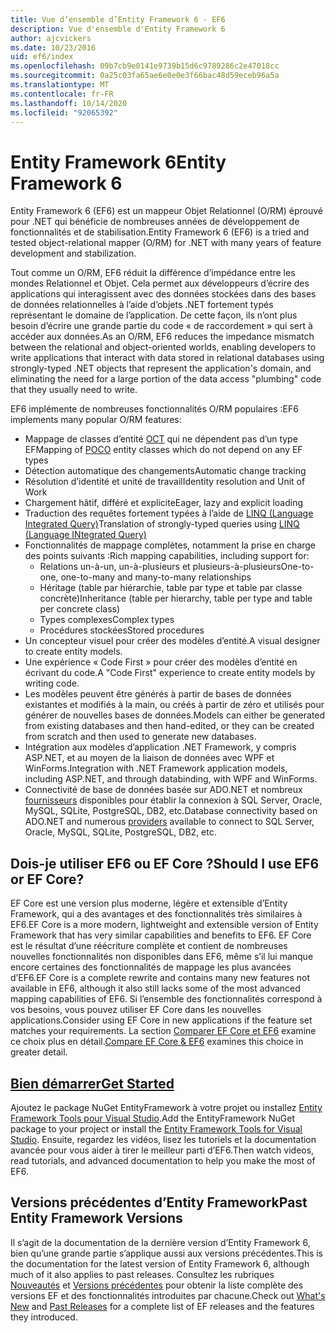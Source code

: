 ```yaml
---
title: Vue d’ensemble d’Entity Framework 6 - EF6
description: Vue d'ensemble d'Entity Framework 6
author: ajcvickers
ms.date: 10/23/2016
uid: ef6/index
ms.openlocfilehash: 09b7cb9e0141e9739b15d6c9789286c2e47018cc
ms.sourcegitcommit: 0a25c03fa65ae6e0e0e3f66bac48d59eceb96a5a
ms.translationtype: MT
ms.contentlocale: fr-FR
ms.lasthandoff: 10/14/2020
ms.locfileid: "92065392"
---
```

# <a name="entity-framework-6"></a><span data-ttu-id="a6055-103">Entity Framework 6</span><span class="sxs-lookup"><span data-stu-id="a6055-103">Entity Framework 6</span></span>
<span data-ttu-id="a6055-104">Entity Framework 6 (EF6) est un mappeur Objet Relationnel (O/RM) éprouvé pour .NET qui bénéficie de nombreuses années de développement de fonctionnalités et de stabilisation.</span><span class="sxs-lookup"><span data-stu-id="a6055-104">Entity Framework 6 (EF6) is a tried and tested object-relational mapper (O/RM) for .NET with many years of feature development and stabilization.</span></span>

<span data-ttu-id="a6055-105">Tout comme un O/RM, EF6 réduit la différence d’impédance entre les mondes Relationnel et Objet. Cela permet aux développeurs d’écrire des applications qui interagissent avec des données stockées dans des bases de données relationnelles à l’aide d’objets .NET fortement typés représentant le domaine de l’application. De cette façon, ils n’ont plus besoin d’écrire une grande partie du code « de raccordement » qui sert à accéder aux données.</span><span class="sxs-lookup"><span data-stu-id="a6055-105">As an O/RM, EF6 reduces the impedance mismatch between the relational and object-oriented worlds, enabling developers to write applications that interact with data stored in relational databases using strongly-typed .NET objects that represent the application's domain, and eliminating the need for a large portion of the data access "plumbing" code that they usually need to write.</span></span>

<span data-ttu-id="a6055-106">EF6 implémente de nombreuses fonctionnalités O/RM populaires :</span><span class="sxs-lookup"><span data-stu-id="a6055-106">EF6 implements many popular O/RM features:</span></span>
- <span data-ttu-id="a6055-107">Mappage de classes d’entité [OCT](xref:ef6/resources/glossary#poco) qui ne dépendent pas d’un type EF</span><span class="sxs-lookup"><span data-stu-id="a6055-107">Mapping of [POCO](xref:ef6/resources/glossary#poco) entity classes which do not depend on any EF types</span></span>
- <span data-ttu-id="a6055-108">Détection automatique des changements</span><span class="sxs-lookup"><span data-stu-id="a6055-108">Automatic change tracking</span></span>
- <span data-ttu-id="a6055-109">Résolution d’identité et unité de travail</span><span class="sxs-lookup"><span data-stu-id="a6055-109">Identity resolution and Unit of Work</span></span>
- <span data-ttu-id="a6055-110">Chargement hâtif, différé et explicite</span><span class="sxs-lookup"><span data-stu-id="a6055-110">Eager, lazy and explicit loading</span></span>
- <span data-ttu-id="a6055-111">Traduction des requêtes fortement typées à l’aide de [LINQ (Language Integrated Query)](https://aka.ms/AA6hsvu)</span><span class="sxs-lookup"><span data-stu-id="a6055-111">Translation of strongly-typed queries using [LINQ (Language INtegrated Query)](https://aka.ms/AA6hsvu)</span></span>
- <span data-ttu-id="a6055-112">Fonctionnalités de mappage complètes, notamment la prise en charge des points suivants :</span><span class="sxs-lookup"><span data-stu-id="a6055-112">Rich mapping capabilities, including support for:</span></span>
  - <span data-ttu-id="a6055-113">Relations un-à-un, un-à-plusieurs et plusieurs-à-plusieurs</span><span class="sxs-lookup"><span data-stu-id="a6055-113">One-to-one, one-to-many and many-to-many relationships</span></span>
  - <span data-ttu-id="a6055-114">Héritage (table par hiérarchie, table par type et table par classe concrète)</span><span class="sxs-lookup"><span data-stu-id="a6055-114">Inheritance (table per hierarchy, table per type and table per concrete class)</span></span>
  - <span data-ttu-id="a6055-115">Types complexes</span><span class="sxs-lookup"><span data-stu-id="a6055-115">Complex types</span></span>
  - <span data-ttu-id="a6055-116">Procédures stockées</span><span class="sxs-lookup"><span data-stu-id="a6055-116">Stored procedures</span></span>
- <span data-ttu-id="a6055-117">Un concepteur visuel pour créer des modèles d’entité.</span><span class="sxs-lookup"><span data-stu-id="a6055-117">A visual designer to create entity models.</span></span>
- <span data-ttu-id="a6055-118">Une expérience « Code First » pour créer des modèles d’entité en écrivant du code.</span><span class="sxs-lookup"><span data-stu-id="a6055-118">A "Code First" experience to create entity models by writing code.</span></span>
- <span data-ttu-id="a6055-119">Les modèles peuvent être générés à partir de bases de données existantes et modifiés à la main, ou créés à partir de zéro et utilisés pour générer de nouvelles bases de données.</span><span class="sxs-lookup"><span data-stu-id="a6055-119">Models can either be generated from existing databases and then hand-edited, or they can be created from scratch and then used to generate new databases.</span></span>
- <span data-ttu-id="a6055-120">Intégration aux modèles d’application .NET Framework, y compris ASP.NET, et au moyen de la liaison de données avec WPF et WinForms.</span><span class="sxs-lookup"><span data-stu-id="a6055-120">Integration with .NET Framework application models, including ASP.NET, and through databinding, with WPF and WinForms.</span></span>
- <span data-ttu-id="a6055-121">Connectivité de base de données basée sur ADO.NET et nombreux [fournisseurs](xref:ef6/fundamentals/providers/index) disponibles pour établir la connexion à SQL Server, Oracle, MySQL, SQLite, PostgreSQL, DB2, etc.</span><span class="sxs-lookup"><span data-stu-id="a6055-121">Database connectivity based on ADO.NET and numerous [providers](xref:ef6/fundamentals/providers/index) available to connect to SQL Server, Oracle, MySQL, SQLite, PostgreSQL, DB2, etc.</span></span>

## <a name="should-i-use-ef6-or-ef-core"></a><span data-ttu-id="a6055-122">Dois-je utiliser EF6 ou EF Core ?</span><span class="sxs-lookup"><span data-stu-id="a6055-122">Should I use EF6 or EF Core?</span></span>

<span data-ttu-id="a6055-123">EF Core est une version plus moderne, légère et extensible d’Entity Framework, qui a des avantages et des fonctionnalités très similaires à EF6.</span><span class="sxs-lookup"><span data-stu-id="a6055-123">EF Core is a more modern, lightweight and extensible version of Entity Framework that has very similar capabilities and benefits to EF6.</span></span>
<span data-ttu-id="a6055-124">EF Core est le résultat d’une réécriture complète et contient de nombreuses nouvelles fonctionnalités non disponibles dans EF6, même s’il lui manque encore certaines des fonctionnalités de mappage les plus avancées d’EF6.</span><span class="sxs-lookup"><span data-stu-id="a6055-124">EF Core is a complete rewrite and contains many new features not available in EF6, although it also still lacks some of the most advanced mapping capabilities of EF6.</span></span>
<span data-ttu-id="a6055-125">Si l’ensemble des fonctionnalités correspond à vos besoins, vous pouvez utiliser EF Core dans les nouvelles applications.</span><span class="sxs-lookup"><span data-stu-id="a6055-125">Consider using EF Core in new applications if the feature set matches your requirements.</span></span>
<span data-ttu-id="a6055-126">La section [Comparer EF Core et EF6](xref:efcore-and-ef6/index) examine ce choix plus en détail.</span><span class="sxs-lookup"><span data-stu-id="a6055-126">[Compare EF Core & EF6](xref:efcore-and-ef6/index) examines this choice in greater detail.</span></span>

## <a name="get-started"></a>[<span data-ttu-id="a6055-127">Bien démarrer</span><span class="sxs-lookup"><span data-stu-id="a6055-127">Get Started</span></span>](xref:ef6/get-started)

<span data-ttu-id="a6055-128">Ajoutez le package NuGet EntityFramework à votre projet ou installez [Entity Framework Tools pour Visual Studio](https://aka.ms/AA6i8c5).</span><span class="sxs-lookup"><span data-stu-id="a6055-128">Add the EntityFramework NuGet package to your project or install the [Entity Framework Tools for Visual Studio](https://aka.ms/AA6i8c5).</span></span> <span data-ttu-id="a6055-129">Ensuite, regardez les vidéos, lisez les tutoriels et la documentation avancée pour vous aider à tirer le meilleur parti d’EF6.</span><span class="sxs-lookup"><span data-stu-id="a6055-129">Then watch videos, read tutorials, and advanced documentation to help you make the most of EF6.</span></span>

## <a name="past-entity-framework-versions"></a><span data-ttu-id="a6055-130">Versions précédentes d’Entity Framework</span><span class="sxs-lookup"><span data-stu-id="a6055-130">Past Entity Framework Versions</span></span>

<span data-ttu-id="a6055-131">Il s’agit de la documentation de la dernière version d’Entity Framework 6, bien qu’une grande partie s’applique aussi aux versions précédentes.</span><span class="sxs-lookup"><span data-stu-id="a6055-131">This is the documentation for the latest version of Entity Framework 6, although much of it also applies to past releases.</span></span>
<span data-ttu-id="a6055-132">Consultez les rubriques [Nouveautés](xref:ef6/what-is-new/index) et [Versions précédentes](xref:ef6/what-is-new/past-releases) pour obtenir la liste complète des versions EF et des fonctionnalités introduites par chacune.</span><span class="sxs-lookup"><span data-stu-id="a6055-132">Check out [What's New](xref:ef6/what-is-new/index) and [Past Releases](xref:ef6/what-is-new/past-releases) for a complete list of EF releases and the features they introduced.</span></span>

